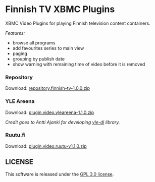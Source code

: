 Finnish TV XBMC Plugins
===============

XBMC Video Plugins for playing Finnish television content containers.

*Features:*
- browse all programs
- add favourites series to main view
- paging
- grouping by publish date
- show warning with remaining time of video before it is removed

### Repository
Download: [repository.finnish-tv-1.0.0.zip](https://github.com/downloads/szymex/xbmc-finnish-tv/repository.finnish-tv-1.0.0.zip)

### YLE Areena

Download: [plugin.video.yleareena-1.1.0.zip](https://github.com/downloads/szymex/xbmc-finnish-tv/plugin.video.yleareena-v1.1.0.zip)

*Credit goes to Antti Ajanki for developing [yle-dl](https://github.com/aajanki/yle-dl) library.*

### Ruutu.fi
Download: [plugin.video.ruutu-v1.1.0.zip](https://github.com/downloads/szymex/xbmc-finnish-tv/plugin.video.ruutu-1.1.0.zip)

## LICENSE
This software is released under the [GPL 3.0 license](http://www.gnu.org/licenses/gpl-3.0.html).
